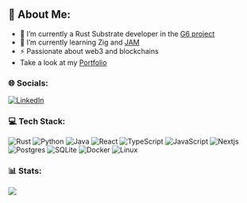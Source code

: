 ## 💫 About Me:
- 🔭 I’m currently a Rust Substrate developer in the [G6 project](https://www.g6.network/)
- 🌱 I’m currently learning Zig and [JAM](https://wiki.polkadot.network/docs/learn-jam-chain)
- ⚡ Passionate about web3 and blockchains
- Take a look at my [Portfolio](https://sergeygerodes.xyz/)

### 🌐 Socials:
[![LinkedIn](https://img.shields.io/badge/LinkedIn-%230077B5.svg?logo=linkedin&logoColor=white)](https://www.linkedin.com/in/sgerodes/)


### 💻 Tech Stack:
![Rust](https://img.shields.io/badge/rust-%2307405e.svg?style=for-the-badge&logo=rust&logoColor=white)
![Python](https://img.shields.io/badge/python-3670A0?style=for-the-badge&logo=python&logoColor=ffdd54)
![Java](https://img.shields.io/badge/Java-ED8B00?style=for-the-badge&logo=java&logoColor=white)
![React](https://img.shields.io/badge/react-%2320232a.svg?style=for-the-badge&logo=react&logoColor=%2361DAFB) 
![TypeScript](https://img.shields.io/badge/typescript-%23007ACC.svg?style=for-the-badge&logo=typescript&logoColor=white) 
![JavaScript](https://img.shields.io/badge/javascript-%23323330.svg?style=for-the-badge&logo=javascript&logoColor=%23F7DF1E)
![Nextjs](https://img.shields.io/badge/nextjs-%2320232a.svg?style=for-the-badge&logo=next.js&logoColor=%2361DAFB)
![Postgres](https://img.shields.io/badge/postgres-%23316192.svg?style=for-the-badge&logo=postgresql&logoColor=white) 
![SQLite](https://img.shields.io/badge/sqlite-%2307405e.svg?style=for-the-badge&logo=sqlite&logoColor=white) 
![Docker](https://img.shields.io/badge/docker-%230db7ed.svg?style=for-the-badge&logo=docker&logoColor=white)
![Linux](https://img.shields.io/badge/Linux-FCC624?style=for-the-badge&logo=linux&logoColor=black)

### 📊 Stats:
![](https://github-readme-stats.vercel.app/api/top-langs/?username=sgerodes&theme=algolia&hide_border=false&include_all_commits=true&count_private=true&layout=compact)
